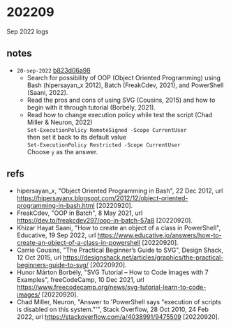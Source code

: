 # 202209
Sep 2022 logs


## notes
+ `20-sep-2022` [b823d06a98](https://github.com/dudung/psh-svg/tree/b823d06a98)
  - Search for possibility of OOP (Object Oriented Programming) using Bash (hipersayan_x 2012), Batch (FreakCdev, 2021), and PowerShell (Saani, 2022).
  - Read the pros and cons of using SVG (Cousins, 2015) and how to begin with it through tutorial (Borbély, 2021).
  - Read how to change execution policy while test the script (Chad Miller & Neuron, 2022) \
	`Set-ExecutionPolicy RemoteSigned -Scope CurrentUser` \
	then set it back to its default value \
	`Set-ExecutionPolicy Restricted -Scope CurrentUser` \
	Choose `y` as the answer.

## refs
+ hipersayan_x, "Object Oriented Programming in Bash", 22 Dec 2012, url <https://hipersayanx.blogspot.com/2012/12/object-oriented-programming-in-bash.html> [20220920].
+ FreakCdev, "OOP in Batch", 8 May 2021, url <https://dev.to/freakcdev297/oop-in-batch-57a8> [20220920].
+ Khizar Hayat Saani, "How to create an object of a class in PowerShell", Educative, 19 Sep 2022, url <https://www.educative.io/answers/how-to-create-an-object-of-a-class-in-powershell> [20220920].
+ Carrie Cousins, "The Practical Beginner’s Guide to SVG", Design Shack, 12 Oct 2015, url <https://designshack.net/articles/graphics/the-practical-beginners-guide-to-svg/> [20220920].
+ Hunor Márton Borbély, "SVG Tutorial – How to Code Images with 7 Examples", freeCodeCamp, 10 Dec 2021, url <https://www.freecodecamp.org/news/svg-tutorial-learn-to-code-images/> [20220920].
+ Chad Miller, Neuron, "Answer to 'PowerShell says "execution of scripts is disabled on this system."'", Stack Overflow, 28 Oct 2010, 24 Feb 2022, url <https://stackoverflow.com/a/4038991/9475509> [20220920].
